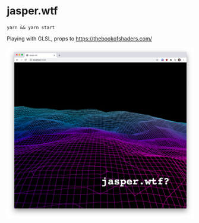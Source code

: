 # jasper.wtf

```
yarn && yarn start
```

Playing with GLSL, props to  https://thebookofshaders.com/


![Vaporwave shader stuff](screenshot.png)
